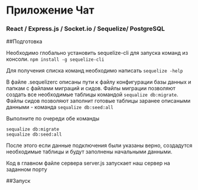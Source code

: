 # Приложение Чат

### React / Express.js / Socket.io / Sequelize/ PostgreSQL

##Подготовка

Необходимо глобально установить sequelize-cli для запуска команд из консоли.
`npm install -g sequelize-cli`

Для получения списка команд необходимо написать `sequelize -help`

В файле .sequelizerc описаны пути к файлу конфигурации базы данных и папкам с
файлами миграций и сидов. Файлы миграции позволяют создать все необходимые
таблицы командой `sequalize db:migrate`. Файлы сидов позволяют заполнит готовые
таблицы заранее описаными данными - команда `sequalize db:seed:all`

Выполните по очереди обе команды

```
sequalize db:migrate
sequalize db:seed:all
```

После этого если данные подключения были указаны верно, создадутся необходимые
таблицы и будут заполнены начальными данными.

Код в главном файле сервера server.js запускает наш сервер на заданном порту

##Запуск
